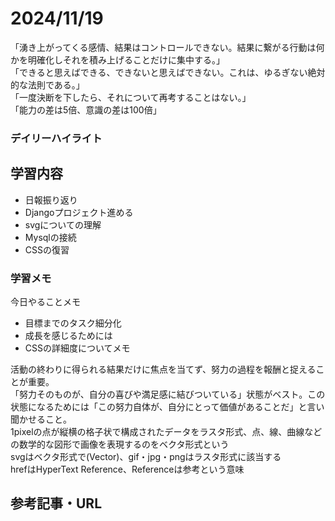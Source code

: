 # 2024/11/19
「湧き上がってくる感情、結果はコントロールできない。結果に繋がる行動は何かを明確化しそれを積み上げることだけに集中する。」  
「できると思えばできる、できないと思えばできない。これは、ゆるぎない絶対的な法則である。」  
「一度決断を下したら、それについて再考することはない。」  
「能力の差は5倍、意識の差は100倍」  

### デイリーハイライト

## 学習内容
- 日報振り返り
- Djangoプロジェクト進める
- svgについての理解
- Mysqlの接続
- CSSの復習

### 学習メモ
今日やることメモ
- 目標までのタスク細分化
- 成長を感じるためには
- CSSの詳細度についてメモ

活動の終わりに得られる結果だけに焦点を当てず、努力の過程を報酬と捉えることが重要。  
「努力そのものが、自分の喜びや満足感に結びついている」状態がベスト。この状態になるためには「この努力自体が、自分にとって価値があることだ」と言い聞かせること。  
1pixelの点が縦横の格子状で構成されたデータをラスタ形式、点、線、曲線などの数学的な図形で画像を表現するのをベクタ形式という  
svgはベクタ形式で(Vector)、gif・jpg・pngはラスタ形式に該当する  
hrefはHyperText Reference、Referenceは参考という意味  


## 参考記事・URL
